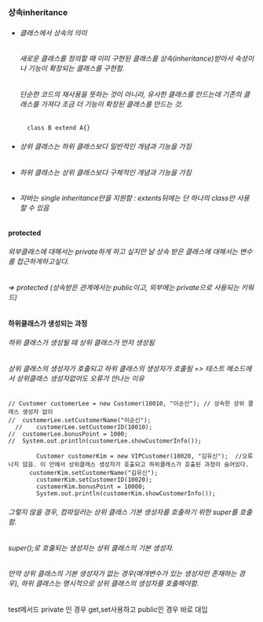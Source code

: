 ### 상속inheritance
* ###### 클래스에서 상속의 의미
  ###### 새로운 클래스를 정의할 때 이미 구현된 클래스를 상속(inheritance)받아서 속성이나 기능이 확장되는 클래스를 구현함. 
  ###### 단순한 코드의 재사용을 뜻하는 것이 아니라, 유사한 클래스를 만드는데 기존의 클래스를 가져다 조금 더 기능이 확장된 클래스를 만드는 것. 
        class B extend A{}
    
* ###### 상위 클래스는 하위 클래스보다 일반적인 개념과 기능을 가짐
* ###### 하위 클래스는 상위 클래스보다 구체적인 개념과 기능을 가짐
* ###### 자바는 single inheritance만을 지원함 : extents뒤에는 단 하나의 class만 사용할 수 있음
 

**protected** 
  ###### 외부클래스에 대해서는 private하게 하고 싶지만 날 상속 받은 클래스에 대해서는 변수를 접근하게하고싶다.
  ###### => protected (상속받은 관계에서는 public이고, 외부에는 private으로 사용되는 키워드)

**하위클래스가 생성되는 과정**
 ###### 하위 클래스가 생성될 때 상위 클래스가 먼저 생성됨
 ###### 상위 클래스의 생성자가 호출되고 하위 클래스의 생성자가 호출됨 => 테스트 메소드에서 상위클래스 생성자없어도 오류가 안나는 이유 
    // Customer customerLee = new Customer(10010, "이순신"); // 상속한 상위 클래스 생성자 없이 
  	//	customerLee.setCustomerName("이순신");
	  //	customerLee.setCustomerID(10010);
  	//	customerLee.bonusPoint = 1000;
  	//	System.out.println(customerLee.showCustomerInfo());
		
	    	Customer customerKim = new VIPCustomer(10020, "김유신");  //오류나지 않음. 이 안에서 상위클래스 생성자가 호출되고 하위클래스가 호출된 과정이 숨어있다. 
	  	  customerKim.setCustomerName("김유신");
		    customerKim.setCustomerID(10020);
		    customerKim.bonusPoint = 10000;
		    System.out.println(customerKim.showCustomerInfo());   
        
 ###### 그렇지 않을 경우, 컴파일러는 상위 클래스 기본 생성자를 호출하기 위한 super를 호출함. 
 ###### super();로 호출되는 생성자는 상위 클래스의 기본 생성자. 
 ###### 만약 상위 클래스의 기본 생성자가 없는 경우(매개변수가 있는 생성자만 존재하는 경우), 하위 클래스는 명시적으로 상위 클래스의 생성자를 호출해야함. 
test메서드 
private 인 경우 get,set사용하고
public인 경우 바로 대입 

